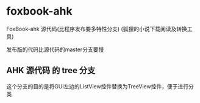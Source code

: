 foxbook-ahk
===========

FoxBook-ahk 源代码(比程序发布要多特性分支) (狐狸的小说下载阅读及转换工具)

发布版的代码比源代码的master分支要慢

AHK 源代码 的 tree 分支
-----------------------

这个分支的目的是将GUI左边的ListView控件替换为TreeView控件，便于进行分类

